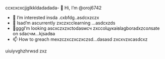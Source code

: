 ccxcxcxcjjglkkldadadada- 👋 Hi, I’m @oroj6742
- 👀 I’m interested insda .cxbfdg..asdcxzczx
- 🌱 Isad’m ascurrently zxczxcclearning ...asdcxzds
- 💞️gggI’m looking ascxczxzxctodasмсч zxccolцукаівlagboradxzcолsate on sdaсчм...kjsadва
- 📫 How to greach mexzczxczxczxczsd...dasasd
zxcxvzxcasdcxz
<!---sad
oroj6742/oroj6742 is a ✨ special ✨ repository because its `README.md` (this file) appears on your GitHub profifbdle.
You can click the Preview link to take a ladsook at your changes.vdf
--->
uiuiyvghzhrwsd
zxz
